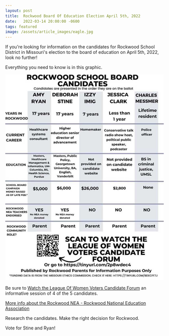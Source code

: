 ```yaml
---
layout: post
title:  Rockwood Board Of Education Election April 5th, 2022
date:   2022-03-14 20:00:00 -0600
tags: featured
image: /assets/article_images/eagle.jpg
---
```


If you're looking for information on the candidates for Rockwood School District in Missouri's election to the board of education on April 5th, 2022, look no further!

Everything you need to know is in this graphic.

![April 5th Candidates](/assets/article_images/rsdmocandidates.jpg)

Be sure to [Watch the League Of Women Voters Candidate Forum](https://tinyurl.com/2p8wdec4) an informative session of 4 of the 5 candidates.

[More info about the Rockwood NEA - Rockwood National Education Association](https://rnea.org/)

Research the candidates. Make the right decision for Rockwood.

Vote for Stine and Ryan!

<!-- If you think CRT is in our schools, and is the biggest threat to our schools, you're paranoid and need to actually do some research to understand that Rockwood doesn't use, or plan to use, CRT. 

CRT is a right wing scare tactic that people who like to ban books use to get you worked up over issues that don't exist. -->


